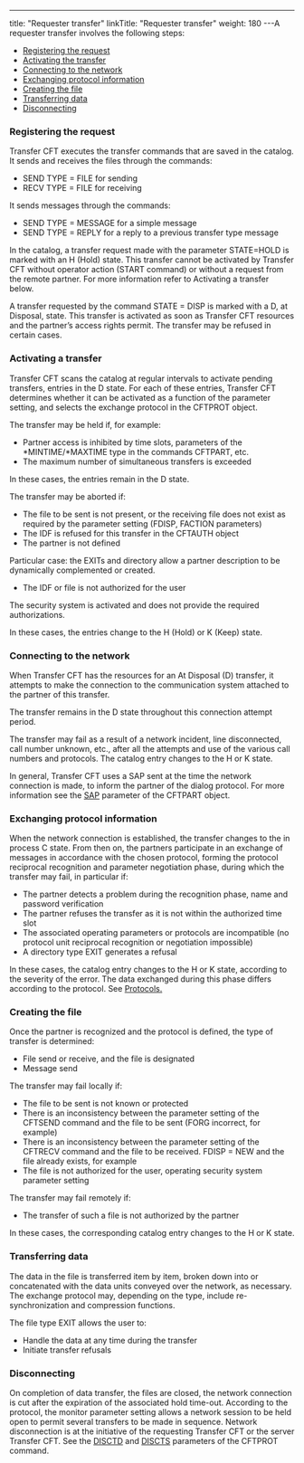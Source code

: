 ---
title: "Requester  transfer"
linkTitle: "Requester transfer"
weight: 180
---A requester transfer involves the following steps:

* [Registering
    the request](#Registering_the_request)
* [Activating
    the transfer](#Activating_a_transfer)
* [Connecting
    to the network](#Connecting_to_the_network)
* [Exchanging
    protocol information](#Exchanging_protocol_information)
* [Creating
    the file](#Creating_the_file)
* [Transferring
    data](#Transferring_data)
* [Disconnecting](#Disconnecting)

<span id="Registering_the_request"></span>

### Registering the request

Transfer CFT executes the transfer commands that are saved
in the catalog. It sends and receives the files through the commands:

* SEND TYPE = FILE
    for sending
* RECV TYPE = FILE
    for receiving

It sends messages through the commands:

* SEND TYPE = MESSAGE
    for a simple message
* SEND TYPE = REPLY
    for a reply to a previous transfer type message

In the catalog, a transfer request made with the parameter STATE=HOLD
is marked with an H (Hold) state.
This transfer cannot be activated by Transfer CFT without operator action
(START command) or without a request from the remote partner. For more
information refer to Activating a transfer below.

A transfer requested by the command STATE = DISP is marked with a D,
at Disposal, state. This transfer
is activated as soon as Transfer CFT resources and the partner’s access
rights permit. The transfer may be refused in certain cases.

<span id="Activating_a_transfer"></span>

### Activating a transfer

Transfer CFT scans the catalog at regular intervals to activate pending
transfers, entries in the D state. For each of these entries, Transfer CFT
determines whether it can be activated as a function of the parameter
setting, and selects the exchange protocol in the CFTPROT object.

The transfer may be held if, for example:

* Partner access
    is inhibited by time slots, parameters of the \*MINTIME/\*MAXTIME type in
    the commands CFTPART, etc.
* The maximum number
    of simultaneous transfers is exceeded

In these cases, the entries remain in the D state.

The transfer may be aborted if:

* The file to be
    sent is not present, or the receiving file does not exist as required
    by the parameter setting (FDISP, FACTION parameters)
* The IDF is refused
    for this transfer in the CFTAUTH object
* The partner is
    not defined

Particular case: the EXITs and directory allow a partner
description to be dynamically complemented or created.

* The IDF or file
    is not authorized for the user

The security system is activated and does not provide the required authorizations.

In these cases, the entries change to the H (Hold) or K (Keep) state.

<span id="Connecting_to_the_network"></span>

### Connecting to the network

When Transfer CFT has the resources for an At Disposal (D) transfer,
it attempts to make the connection to the communication system attached
to the partner of this transfer.

The transfer remains in the D
state throughout this connection attempt period.

The transfer may fail as a result of a network incident, line disconnected,
call number unknown, etc., after all the attempts and use of the various
call numbers and protocols. The catalog entry changes to the H
or K state.

In general, Transfer CFT uses a SAP sent at the time the network
connection is made, to inform the partner of the dialog protocol. For
more information see the [SAP](../../../c_intro_userinterfaces/command_summary/parameter_intro/sap)
parameter of the CFTPART object.

<span id="Exchanging_protocol_information"></span>

### Exchanging protocol information

When the network connection is established, the transfer changes to
the in process C state. From then on, the partners participate in an exchange
of messages in accordance with the chosen protocol, forming the protocol
reciprocal recognition and parameter negotiation phase, during which the
transfer may fail, in particular if:

* The partner detects
    a problem during the recognition phase, name and password verification
* The partner refuses
    the transfer as it is not within the authorized time slot
* The associated
    operating parameters or protocols are incompatible (no protocol unit reciprocal
    recognition or negotiation impossible)
* A directory type
    EXIT generates a refusal

In these cases, the catalog entry changes to the H or K state, according
to the severity of the error. The data exchanged during this phase differs
according to the protocol. See [Protocols.](../../../protocols_start_here)

<span id="Creating_the_file"></span>

### Creating the file

Once the partner is recognized and the protocol is defined, the type
of transfer is determined:

* File send or receive,
    and the file is designated
* Message send

The transfer may fail locally if:

* The file to
    be sent is not known or protected
* There is an
    inconsistency between the parameter setting of the CFTSEND command and
    the file to be sent (FORG incorrect, for example)
* There is an
    inconsistency between the parameter setting of the CFTRECV command and
    the file to be received. FDISP = NEW and the file already exists, for
    example
* The file is
    not authorized for the user, operating security system parameter setting

The transfer may fail remotely if:

* The transfer
    of such a file is not authorized by the partner

In these cases, the corresponding catalog entry changes to the H or
K state.

<span id="Transferring_data"></span>

### Transferring data

The data in the file is transferred item by item, broken down into or
concatenated with the data units conveyed over the network, as necessary.
The exchange protocol may, depending on the type, include re-synchronization
and compression functions.

The file type EXIT allows the user to:

* Handle the data
    at any time during the transfer
* Initiate transfer
    refusals

<span id="Disconnecting"></span>

### Disconnecting

On completion of data transfer, the files are closed, the network connection
is cut after the expiration of the associated hold time-out. According
to the protocol, the monitor parameter setting allows a network session
to be held open to permit several transfers to be made in sequence. Network
disconnection is at the initiative of the requesting Transfer CFT or the server
Transfer CFT. See the [DISCTD](../../../c_intro_userinterfaces/command_summary/parameter_intro/disctd) and [DISCTS](../../../c_intro_userinterfaces/command_summary/parameter_intro/discts) parameters of the CFTPROT command.
